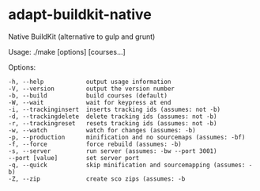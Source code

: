 # adapt-buildkit-native
Native BuildKit (alternative to gulp and grunt)

  Usage: ./make [options] [courses...]  

  Options:  

    -h, --help            output usage information  
    -V, --version         output the version number  
    -b, --build           build courses (default)  
    -W, --wait            wait for keypress at end  
    -i, --trackinginsert  inserts tracking ids (assumes: not -b)  
    -d, --trackingdelete  delete tracking ids (assumes: not -b)  
    -r, --trackingreset   resets tracking ids (assumes: not -b)  
    -w, --watch           watch for changes (assumes: -b)  
    -p, --production      minification and no sourcemaps (assumes: -bf)  
    -f, --force           force rebuild (assumes: -b)  
    -s, --server          run server (assumes: -bw --port 3001)  
    --port [value]        set server port  
    -q, --quick           skip minification and sourcemapping (assumes: -b)  
    -Z, --zip             create sco zips (assumes: -b  
